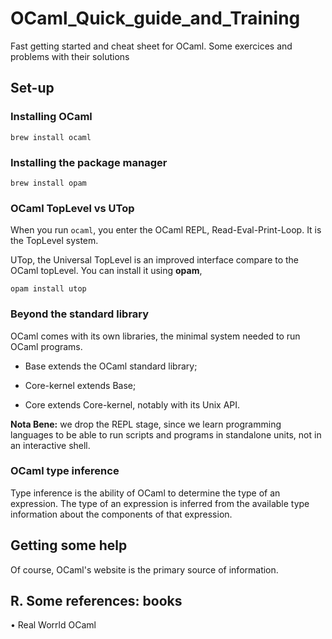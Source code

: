 # OCaml_Quick_guide_and_Training
Fast getting started and cheat sheet for OCaml. Some exercices and problems with their solutions

## Set-up

### Installing OCaml
```shell
brew install ocaml
```
### Installing the package manager
```shell
brew install opam
```

### OCaml TopLevel vs UTop
When you run ```ocaml```, you enter the OCaml REPL, Read-Eval-Print-Loop. It is the TopLevel system.

UTop, the Universal TopLevel is an improved interface compare to the OCaml topLevel. You can install it using __opam__,
```shell
opam install utop
```


### Beyond the standard library
OCaml comes with its own libraries, the minimal system needed to run OCaml programs.

- Base extends the OCaml standard library;

- Core-kernel extends Base;

- Core extends Core-kernel, notably with its Unix API.


**Nota Bene:** we drop the REPL stage, since we learn programming languages to be able to run scripts and programs in standalone units, not in an interactive shell.


### OCaml type inference
Type inference is the ability of OCaml to determine the type of an expression. The type of an expression is inferred from the available type information about the components of that expression.

## Getting some help

Of course, OCaml's website is the primary source of information.


## R. Some references: books

• Real Worrld OCaml
